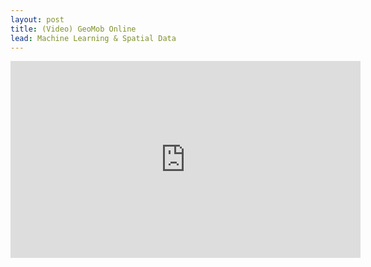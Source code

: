 ```yaml
---
layout: post
title: (Video) GeoMob Online
lead: Machine Learning & Spatial Data
---
```


<iframe width="560" height="315" src="https://www.youtube.com/embed/kekmhKBr8HE?si=CZ9G65XYwYBl51vQ" title="YouTube video player" frameborder="0" allow="accelerometer; autoplay; clipboard-write; encrypted-media; gyroscope; picture-in-picture; web-share" referrerpolicy="strict-origin-when-cross-origin" allowfullscreen></iframe>